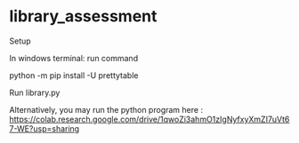 # library_assessment

Setup

In windows terminal: run command

python -m pip install -U prettytable

Run library.py

Alternatively, you may run the python program here : https://colab.research.google.com/drive/1qwoZi3ahmO1zIgNyfxyXmZI7uVt67-WE?usp=sharing
